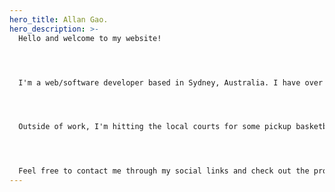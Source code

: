 ```yaml
---
hero_title: Allan Gao.
hero_description: >-
  Hello and welcome to my website!




  I'm a web/software developer based in Sydney, Australia. I have over two years experience in the design and development of websites and applications, using technologies such as React. 




  Outside of work, I'm hitting the local courts for some pickup basketball or scouring the latest blockchain marketplaces.




  Feel free to contact me through my social links and check out the projects that I've worked on.
---
```

